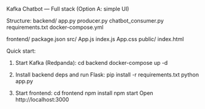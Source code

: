 Kafka Chatbot — Full stack (Option A: simple UI)

Structure:
  backend/
    app.py
    producer.py
    chatbot_consumer.py
    requirements.txt
    docker-compose.yml

  frontend/
    package.json
    src/
      App.js
      index.js
      App.css
    public/
      index.html

Quick start:
  1. Start Kafka (Redpanda):
     cd backend
     docker-compose up -d

  2. Install backend deps and run Flask:
     pip install -r requirements.txt
     python app.py

  3. Start frontend:
     cd frontend
     npm install
     npm start
     Open http://localhost:3000
